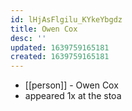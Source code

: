 ```yaml
---
id: lHjAsFlgilu_KYkeYbgdz
title: Owen Cox
desc: ''
updated: 1639759165181
created: 1639759165181
---
```



- [[person]] - Owen Cox
- appeared 1x at the stoa
